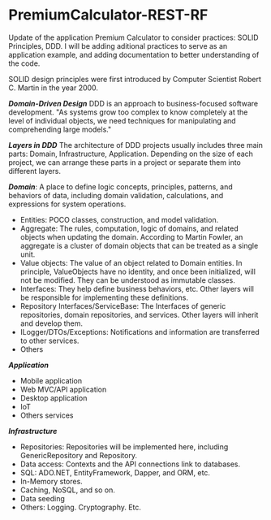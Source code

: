 # PremiumCalculator-REST-RF
Update of the application Premium Calculator to consider practices: SOLID Principles, DDD. I will be adding aditional practices to serve as an application example, and adding documentation to better understanding of the code.


SOLID design principles were first introduced by Computer Scientist Robert C. Martin in the year 2000.

***Domain-Driven Design***
DDD is an approach to business-focused software development. "As systems grow too complex to know completely at the level of
individual objects, we need techniques for manipulating and comprehending large models."

***Layers in DDD***
The architecture of DDD projects usually includes three main parts: Domain, Infrastructure, Application. Depending on the size of each project, we can arrange these parts in a project or separate them into different layers.

***Domain***: 
A place to define logic concepts, principles, patterns, and behaviors of data, including domain validation, calculations, and expressions for system operations.

<ul>
<li>Entities: POCO classes, construction, and model validation.
</li>
<li>Aggregate: The rules, computation, logic of domains, and related objects when updating the domain. According to Martin Fowler, an aggregate is a cluster of domain objects that can be treated as a single unit.
</li>
<li>Value objects: The value of an object related to Domain entities. In principle, ValueObjects have no identity, and once been initialized, will not be modified. They can be understood as immutable classes.
</li>
<li>Interfaces: They help define business behaviors, etc. Other layers will be responsible for implementing these definitions.
</li>
<li>Repository Interfaces/ServiceBase: The Interfaces of generic repositories, domain repositories, and services. Other layers will inherit and develop them.
</li>
<li>ILogger/DTOs/Exceptions: Notifications and information are transferred to other services.
</li>
<li>Others
</li>
</ul>

***Application***
<ul>
<li>Mobile application
</li>
<li>Web MVC/API application
</li>
<li>Desktop application
</li>
<li>IoT
</li>
<li>Others services
</li>
</ul>

***Infrastructure***

<ul>
<li>Repositories: Repositories will be implemented here, including GenericRepository and <Entity> Repository. 
</li>
<li>Data access: Contexts and the API connections link to databases. 
</li>
<li>SQL: ADO.NET, EntityFramework, Dapper, and ORM, etc.
</li>
<li>In-Memory stores.
</li>
<li>Caching, NoSQL, and so on.
</li>
<li>Data seeding
</li>
<li>Others:
Logging.
Cryptography.
Etc.
</li>
</ul>
